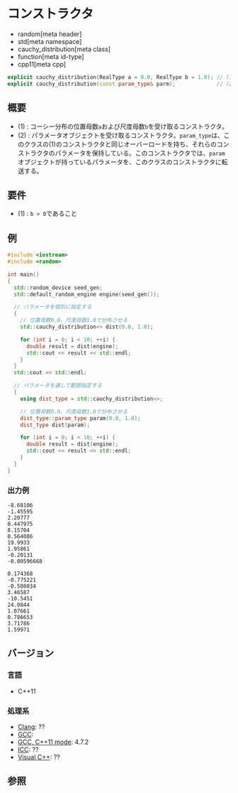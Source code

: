 # コンストラクタ
* random[meta header]
* std[meta namespace]
* cauchy_distribution[meta class]
* function[meta id-type]
* cpp11[meta cpp]

```cpp
explicit cauchy_distribution(RealType a = 0.0, RealType b = 1.0); // (1)
explicit cauchy_distribution(const param_type& parm);             // (2)
```

## 概要
- (1) : コーシー分布の位置母数`a`および尺度母数`b`を受け取るコンストラクタ。
- (2) : パラメータオブジェクトを受け取るコンストラクタ。`param_type`は、このクラスの(1)のコンストラクタと同じオーバーロードを持ち、それらのコンストラクタのパラメータを保持している。このコンストラクタでは、`param`オブジェクトが持っているパラメータを、このクラスのコンストラクタに転送する。


## 要件
- (1) : `b > 0`であること


## 例
```cpp example
#include <iostream>
#include <random>

int main()
{
  std::random_device seed_gen;
  std::default_random_engine engine(seed_gen());

  // パラメータを個別に指定する
  {
    // 位置母数0.0、尺度母数1.0で分布させる
    std::cauchy_distribution<> dist(0.0, 1.0);

    for (int i = 0; i < 10; ++i) {
      double result = dist(engine);
      std::cout << result << std::endl;
    }
  }
  std::cout << std::endl;

  // パラメータを通して範囲指定する
  {
    using dist_type = std::cauchy_distribution<>;

    // 位置母数0.0、尺度母数1.0で分布させる
    dist_type::param_type param(0.0, 1.0);
    dist_type dist(param);

    for (int i = 0; i < 10; ++i) {
      double result = dist(engine);
      std::cout << result << std::endl;
    }
  }
}
```

### 出力例
```
-8.68106
-1.45595
2.20777
0.447975
8.15704
0.564086
19.9933
1.95861
-0.20131
-0.00596668

0.174368
-0.775221
-0.508034
3.46587
-10.5451
24.0844
1.07661
0.786653
3.71786
1.59971
```

## バージョン
### 言語
- C++11

### 処理系
- [Clang](/implementation.md#clang): ??
- [GCC](/implementation.md#gcc): 
- [GCC, C++11 mode](/implementation.md#gcc): 4.7.2
- [ICC](/implementation.md#icc): ??
- [Visual C++](/implementation.md#visual_cpp): ??


## 参照


